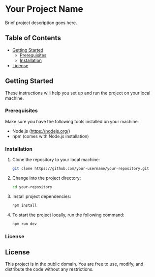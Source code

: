 # Your Project Name

Brief project description goes here.

## Table of Contents

- [Getting Started](#getting-started)
  - [Prerequisites](#prerequisites)
  - [Installation](#installation)
- [License](#license)

## Getting Started

These instructions will help you set up and run the project on your local machine.

### Prerequisites

Make sure you have the following tools installed on your machine:

- Node.js (https://nodejs.org/)
- npm (comes with Node.js installation)

### Installation

1. Clone the repository to your local machine:

   ```bash
   git clone https://github.com/your-username/your-repository.git

   ```

2. Change into the project directory:

   ```bash
   cd your-repository

   ```

3. Install project dependencies:

   ```bash
   npm install

   ```

4. To start the project locally, run the following command:

   ```bash
   npm run dev
   ```

### License

## License

This project is in the public domain. You are free to use, modify, and distribute the code without any restrictions.

